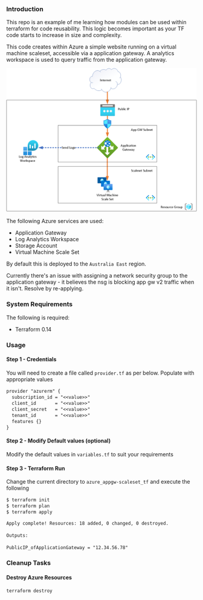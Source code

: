 ### Introduction
This repo is an example of me learning how modules can be used within terraform for code reusability. This logic becomes important as your TF code starts to increase in size and complexity.

This code creates within Azure a simple website running on a virtual machine scaleset, accessible via a application gateway. A analytics workspace is used to query traffic from the application gateway. 

![Image](assets/diagram.png)

The following Azure services are used:
- Application Gateway
- Log Analytics Workspace
- Storage Account
- Virtual Machine Scale Set

By default this is deployed to the `Australia East` region.

Currently there's an issue with assigning a network security group to the application gateway - it believes the nsg is blocking app gw v2 traffic when it isn't. Resolve by re-applying.

### System Requirements
The following is required:
- Terraform 0.14

### Usage
#### Step 1 - Credentials
You will need to create a file called `provider.tf` as per below. Populate with appropriate values
```
provider "azurerm" {
  subscription_id = "<<value>>"
  client_id       = "<<value>>"
  client_secret   = "<<value>>"
  tenant_id       = "<<value>>"
  features {}
}
```
#### Step 2 - Modify Default values (optional)
Modify the default values in `variables.tf` to suit your requirements

#### Step 3 - Terraform Run
Change the current directory to `azure_appgw-scaleset_tf` and execute the following  
```
$ terraform init
$ terraform plan
$ terraform apply
```

```
Apply complete! Resources: 18 added, 0 changed, 0 destroyed.

Outputs:

PublicIP_ofApplicationGateway = "12.34.56.78"
```

### Cleanup Tasks
#### Destroy Azure Resources
```
terraform destroy
```
